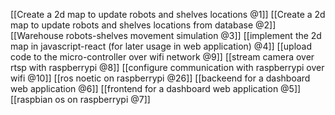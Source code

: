 [[Create a 2d map to update robots and shelves locations @1]]
[[Create a 2d map to update robots and shelves locations from database @2]]
[[Warehouse robots-shelves movement simulation @3]]
[[implement the 2d map in javascript-react (for later usage in web application) @4]]
[[upload code to the micro-controller over wifi network @9]]
[[stream camera over rtsp with raspberrypi @8]]
[[configure communication with raspberrypi over wifi @10]]
[[ros noetic on raspberrypi @26]]
[[backeend for a dashboard web application @6]]
[[frontend for a dashboard web application @5]]
[[raspbian os on raspberrypi @7]]


